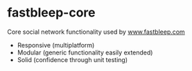 fastbleep-core
==============

Core social network functionality used by www.fastbleep.com

- Responsive (multiplatform)
- Modular (generic functionality easily extended)
- Solid (confidence through unit testing)
